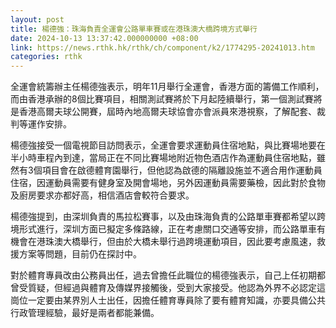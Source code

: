 ```yaml
---
layout: post
title: 楊德強：珠海負責全運會公路單車賽或在港珠澳大橋跨境方式舉行
date: 2024-10-13 13:37:42.000000000 +08:00
link: https://news.rthk.hk/rthk/ch/component/k2/1774295-20241013.htm
categories: rthk
---
```


全運會統籌辦主任楊德強表示，明年11月舉行全運會，香港方面的籌備工作順利，而由香港承辦的8個比賽項目，相關測試賽將於下月起陸續舉行，第一個測試賽將是香港高爾夫球公開賽，屆時內地高爾夫球協會亦會派員來港視察，了解配套、裁判等運作安排。

楊德強接受一個電視節目訪問表示，全運會要求運動員住宿地點，與比賽場地要在半小時車程內到達，當局正在不同比賽場地附近物色酒店作為運動員住宿地點，雖然有3個項目會在啟德體育園舉行，但他認為啟德的隔離設施並不適合用作運動員住宿，因運動員需要有健身室及開會場地，另外因運動員需要藥檢，因此對於食物及廚房要求亦都好高，相信酒店會較符合要求。

楊德強提到，由深圳負責的馬拉松賽事，以及由珠海負責的公路單車賽都希望以跨境形式進行，深圳方面已擬定多條路線，正在考慮關口交通等安排，而公路單車有機會在港珠澳大橋舉行，但由於大橋未舉行過跨境運動項目，因此要考慮風速，救援方案等問題，目前仍在探討中。

對於體育專員改由公務員出任，過去曾擔任此職位的楊德強表示，自己上任初期都曾受質疑，但經過與體育及傳媒界接觸後，受到大家接受。他認為外界不必認定這崗位一定要由某界別人士出任，因擔任體育專員除了要有體育知識，亦要具備公共行政管理經驗，最好是兩者都能兼備。
